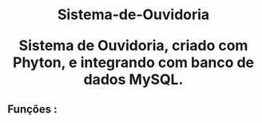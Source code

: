 <h1 align="center">Sistema-de-Ouvidoria </>


Sistema de Ouvidoria, criado com Phyton, e integrando com banco de dados MySQL.


<h2> Funções : </h2>


